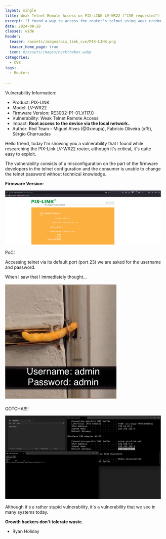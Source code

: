 ```yaml
---
layout: single
title: Weak Telnet Remote Access on PIX-LINK LV-WR22 (“CVE requested”)
excerpt: "I found a way to access the router's telnet using weak credentials"
date: 2024-08-28
classes: wide
header:
  teaser: /assets/images/pix_link_cve/PIX-LINK.png
  teaser_home_page: true
  icon: #/assets/images/hackthebox.webp
categories:
  - CVE
tags:
  - Routers
  
---
```

Vulnerability Information:
- Product: PIX-LINK
- Model: LV-WR22
- Firmware Version: RE3002-P1-01_V117.0
- Vulnerability: Weak Telnet Remote Access
- Impact: <strong>Root access to the device via the local network.</strong>.
- Author: Red Team - Miguel Alves (@0xmupa), Fabrício Oliveira (xf5), Sérgio Charruadas

Hello friend, today I'm showing you a vulnerability that I found while researching the PIX-Link LV-WR22 router, although it's critical, it's quite easy to exploit. 

The vulnerability consists of a misconfiguration on the part of the firmware developers in the telnet configuration and the consumer is unable to change the telnet password without technical knowledge.

<strong>Firmware Version:</strong>

![](/assets/images/pix_link_cve/weak_telnet_firmware_version.png)

PoC:

Accessing telnet via its default port (port 23) we are asked for the username and password.

When I saw that I immediately thought...

![](/assets/images/pix_link_cve/weak_telnet_meme.png)

GOTCHA!!!!

![](/assets/images/pix_link_cve/weak_telnet_poc.png)

Although it's a rather stupid vulnerability, it's a vulnerability that we see in many systems today. 


<strong>Growth hackers don't tolerate waste.</strong>

- Ryan Holiday

